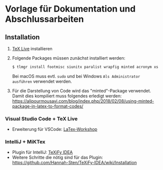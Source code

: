 # Vorlage für Dokumentation und Abschlussarbeiten

## Installation

1. [TeX Live](https://www.tug.org/texlive/) installieren

2. Folgende Packages müssen zunächst installiert werden:

   ```sh
   $ tlmgr install footmisc siunitx paralist wrapfig minted acronym xstring bigfoot csquotes din1505 pdflscape bibtex biber
   ```

   Bei macOS muss evtl. `sudo` und bei Windows `Als Administrator ausführen` verwendet werden.

3. Für die Darstellung von Code wird das "minted"-Package verwendet. Damit dies kompiliert muss folgendes erledigt werden:
   https://alipourmousavi.com/blog/index.php/2018/02/08/using-minted-package-in-latex-to-format-codes/

### Visual Studio Code + TeX Live
- Erweiterung für VSCode: [LaTex-Workshop](https://github.com/James-Yu/LaTeX-Workshop/wiki)

### IntelliJ + MiKTex
- Plugin für IntelliJ: [TeXiFy IDEA](https://plugins.jetbrains.com/plugin/9473-texify-idea)
- Weitere Schritte die nötig sind für das Plugin: https://github.com/Hannah-Sten/TeXiFy-IDEA/wiki/Installation
